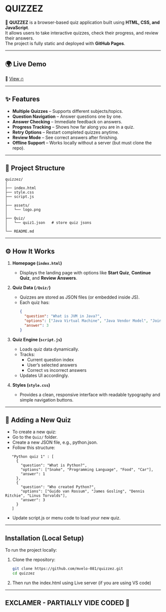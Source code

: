 # QUIZZEZ

🎯 **QUIZZEZ** is a browser-based quiz application built using **HTML, CSS, and JavaScript**.  
It allows users to take interactive quizzes, check their progress, and review their answers.  
The project is fully static and deployed with **GitHub Pages**.

---

## 🌍 Live Demo

🔗 [View 🔥](https://mvelo-081.github.io/quizzez/)

---

## ✨ Features

- **Multiple Quizzes** – Supports different subjects/topics.
- **Question Navigation** – Answer questions one by one.
- **Answer Checking** – Immediate feedback on answers.
- **Progress Tracking** – Shows how far along you are in a quiz.
- **Retry Options** – Restart completed quizzes anytime.
- **Review Mode** – See correct answers after finishing.
- **Offline Support** – Works locally without a server (but must clone the repo).

---

## 📂 Project Structure

```text
quizzez/
│
├── index.html
├── style.css
├── script.js
│
├── assets/
│   └── logo.png
│
├── Quiz/
│   └── quiz1.json   # store quiz jsons
│
└── README.md
```

---

## ⚙️ How It Works

1. **Homepage (`index.html`)**  
   - Displays the landing page with options like **Start Quiz**, **Continue Quiz**, and **Review Answers**.

2. **Quiz Data (`/Quiz/`)**  
   - Quizzes are stored as JSON files (or embedded inside JS).  
   - Each quiz has:
     ```json
     {
       "question": "What is JVM in Java?",
       "options": ["Java Virtual Machine", "Java Vendor Model", "Joint Variable Method", "None of the above"],
       "answer": 3
     }
     ```

3. **Quiz Engine (`script.js`)**  
   - Loads quiz data dynamically.  
   - Tracks:
     - Current question index  
     - User’s selected answers  
     - Correct vs incorrect answers  
   - Updates UI accordingly.

4. **Styles (`style.css`)**  
   - Provides a clean, responsive interface with readable typography and simple navigation buttons.

---

## 📖 Adding a New Quiz

- To create a new quiz:
- Go to the `Quiz/` folder.
- Create a new JSON file, e.g., python.json.
- Follow this structure:
```text
   "Python quiz 1" : [
     {
       "question": "What is Python?",
       "options": ["Snake", "Programming Language", "Food", "Car"],
       "answer": 1
     },
     {
       "question": "Who created Python?",
       "options": ["Guido van Rossum", "James Gosling", "Dennis Ritchie", "Linus Torvalds"],
       "answer": 3
     }
   ]
```
- Update script.js or menu code to load your new quiz.

---

##  Installation (Local Setup)

To run the project locally:

1. Clone the repository:
    ```bash
    git clone https://github.com/mvelo-081/quizzez.git
    cd quizzez
    ```

2. Then run the index.html using Live server (if you are using VS code)

---

## EXCLAMER - PARTIALLY VIDE CODED 🕺
